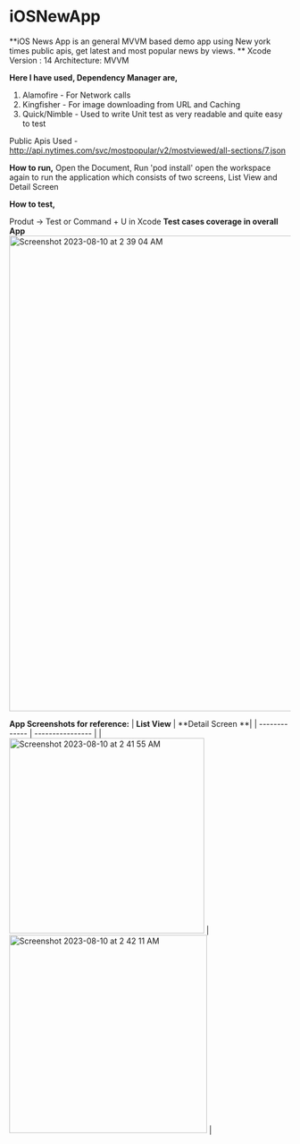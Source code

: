 # iOSNewApp
**iOS News App is an general MVVM based demo app using New york times public apis, get latest and most popular news by views.
**
Xcode Version : 14
Architecture: MVVM


**Here I have used, Dependency Manager are,**
1. Alamofire - For Network calls
2. Kingfisher - For image downloading from URL and Caching
3. Quick/Nimble - Used to write Unit test as very readable and quite easy to test

Public Apis Used - http://api.nytimes.com/svc/mostpopular/v2/mostviewed/all-sections/7.json


**How to run,**
Open the Document,
Run 'pod install'
open the workspace again to run the application which consists of two screens,
List View and Detail Screen

**How to test,**

Produt -> Test or Command + U in Xcode
**Test cases coverage in overall App**
<img width="850" alt="Screenshot 2023-08-10 at 2 39 04 AM" src="https://github.com/MoahammedRizwan/iOSNewApp/assets/34263350/85f6b3fb-4ffd-4401-aabc-afb5fe7de34a">


**App Screenshots for reference:**
| **List View** | **Detail Screen **|
| ------------- | ---------------- |
| <img width="349" alt="Screenshot 2023-08-10 at 2 41 55 AM" src="https://github.com/MoahammedRizwan/iOSNewApp/assets/34263350/e8763df8-92c5-4acf-990c-8a8aa268cd77"> | <img width="354" alt="Screenshot 2023-08-10 at 2 42 11 AM" src="https://github.com/MoahammedRizwan/iOSNewApp/assets/34263350/aea2038b-d22c-4960-98a0-a9a8a8ea54a3"> |




